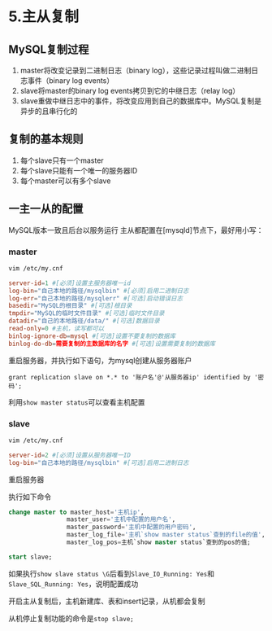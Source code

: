 # 5.主从复制

## MySQL复制过程

1. master将改变记录到二进制日志（binary log），这些记录过程叫做二进制日志事件（binary log events）
2. slave将master的binary log events拷贝到它的中继日志（relay log）
3. slave重做中继日志中的事件，将改变应用到自己的数据库中。MySQL复制是异步的且串行化的

## 复制的基本规则

1. 每个slave只有一个master
2. 每个slave只能有一个唯一的服务器ID
3. 每个master可以有多个slave

## 一主一从的配置

MySQL版本一致且后台以服务运行
主从都配置在[mysqld]节点下，最好用小写：

### master

```sh
vim /etc/my.cnf
```

```cnf
server-id=1 #[必须]设置主服务器唯一id
log-bin="自己本地的路径/mysqlbin" #[必须]启用二进制日志
log-err="自己本地的路径/mysqlerr" #[可选]启动错误日志
basedir="MySQL的根目录" #[可选]根目录
tmpdir="MySQL的临时文件目录" #[可选]临时文件目录
datadir="自己的本地路径/data/" #[可选]数据目录
read-only=0 #主机，读写都可以
binlog-ignore-db=mysql #[可选]设置不要复制的数据库
binlog-do-db=需要复制的主数据库的名字 #[可选]设置需要复制的数据库
```

重启服务器，并执行如下语句，为mysql创建从服务器账户

```MySQL
grant replication slave on *.* to '账户名'@'从服务器ip' identified by '密码';
```

利用`show master status`可以查看主机配置

### slave

```sh
vim /etc/my.cnf
```

```cnf
server-id=2 #[必须]设置从服务器唯一ID
log-bin="自己本地的路径/mysqlbin" #[可选]启用二进制日志
```

重启服务器

执行如下命令

```SQL
change master to master_host='主机ip',
                master_user='主机中配置的用户名',
                master_password='主机中配置的用户密码',
                master_log_file='主机`show master status`查到的file的值',
                master_log_pos=主机`show master status`查到的pos的值;

start slave;
```

如果执行`show slave status \G`后看到`Slave_IO_Running: Yes`和`Slave_SQL_Running: Yes`，说明配置成功

开启主从复制后，主机新建库、表和insert记录，从机都会复制

从机停止复制功能的命令是`stop slave;`
